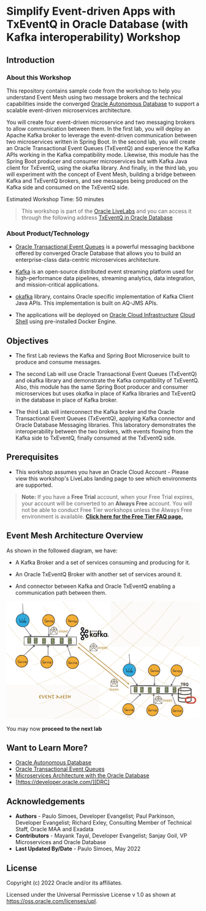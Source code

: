 
# Simplify Event-driven Apps with TxEventQ in Oracle Database (with Kafka interoperability) Workshop

## Introduction

### About this Workshop

This repository contains sample code from the workshop to help you understand Event Mesh using two message brokers and the technical capabilities inside the converged [Oracle Autonomous Database][ATP] to support a scalable event-driven microservices architecture.

You will create four event-driven microservice and two messaging brokers to allow communication between them. In the first lab, you will deploy an Apache Kafka broker to leverage the event-driven communication between two microservices written in Spring Boot. In the second lab, you will create an Oracle Transactional Event Queues (TxEventQ) and experience the Kafka APIs working in the Kafka compatibility mode. Likewise, this module has the Spring Boot producer and consumer microservices but with Kafka Java client for TxEventQ, using the okafka library. And finally, in the third lab, you will experiment with the concept of Event Mesh, building a bridge between Kafka and TxEventQ brokers, and see messages being produced on the Kafka side and consumed on the TxEventQ side.

Estimated Workshop Time: 50 minutes

> This workshop is part of the [Oracle LiveLabs][LiveLabs] and you can access it through the following address [TxEventQ in Oracle Database][TxEventQinOracleDatabase]

### About Product/Technology

* [Oracle Transactional Event Queues][TxEventQ] is a powerful messaging backbone offered by converged Oracle Database that allows you to build an enterprise-class data-centric microservices architecture.

* [Kafka][kafka] is an open-source distributed event streaming platform used for high-performance data pipelines, streaming analytics, data integration, and mission-critical applications.

* [okafka][okafka] library, contains Oracle specific implementation of Kafka Client Java APIs. This implementation is built on AQ-JMS APIs.

* The applications will be deployed on [Oracle Cloud Infrastructure](https://www.oracle.com/cloud/) [Cloud Shell](https://docs.oracle.com/en-us/iaas/Content/API/Concepts/cloudshellintro.htm) using pre-installed Docker Engine.

## Objectives

* The first Lab reviews the Kafka and Spring Boot Microservice built to produce and consume messages.

* The second Lab will use Oracle Transactional Event Queues (TxEventQ) and okafka library and demonstrate the Kafka compatibility of TxEventQ. Also, this module has the same Spring Boot producer and consumer microservices but uses okafka in place of Kafka libraries and TxEventQ in the database in place of Kafka broker.

* The third Lab will interconnect the Kafka broker and the Oracle Transactional Event Queues (TxEventQ), applying Kafka connector and Oracle Database Messaging libraries. This laboratory demonstrates the interoperability between the two brokers, with events flowing from the Kafka side to TxEventQ, finally consumed at the TxEventQ side.

## Prerequisites

* This workshop assumes you have an Oracle Cloud Account - Please view this workshop's LiveLabs landing page to see which environments are supported.

>**Note:** If you have a **Free Trial** account, when your Free Trial expires, your account will be converted to an **Always Free** account. You will not be able to conduct Free Tier workshops unless the Always Free environment is available.
**[Click here for the Free Tier FAQ page.][FreeTier]**

## Event Mesh Architecture Overview

As shown in the followed diagram, we have:

* A Kafka Broker and a set of services consuming and producing for it.

* An Oracle TxEventQ Broker with another set of services around it.

* And connector between Kafka and Oracle TxEventQ enabling a communication path between them.

![Kafka and Oracle TxEventQ Event Mesh](images/kafka-oracle-txeventq-event-mesh.png " ")

You may now **proceed to the next lab**

## Want to Learn More?

* [Oracle Autonomous Database][ATP]
* [Oracle Transactional Event Queues][TxEventQ]
* [Microservices Architecture with the Oracle Database][MicroservicesArch]
* [https://developer.oracle.com/][DRC]

## Acknowledgements

* **Authors** - Paulo Simoes, Developer Evangelist; Paul Parkinson, Developer Evangelist; Richard Exley, Consulting Member of Technical Staff, Oracle MAA and Exadata
* **Contributors** - Mayank Tayal, Developer Evangelist; Sanjay Goil, VP Microservices and Oracle Database
* **Last Updated By/Date** - Paulo Simoes, May 2022

## License

Copyright (c) 2022 Oracle and/or its affiliates.

Licensed under the Universal Permissive License v 1.0 as shown at <https://oss.oracle.com/licenses/upl>.

[ATP]: https://docs.oracle.com/en/cloud/paas/autonomous-database/index.html
[TxEventQ]: https://docs.oracle.com/en/database/oracle/oracle-database/21/adque/index.html
[kafka]: https://kafka.apache.org
[okafka]: https://docs.oracle.com/en/database/oracle/oracle-database/21/adque/Kafka_cient_interface_TEQ.html#GUID-94589C97-F323-4607-8C3A-10A0EDF9DA0D
[LiveLabs]: https://bit.ly/golivelabs
[TxEventQinOracleDatabase]: https://bit.ly/TxEventQinOracleDatabase
[FreeTier]: https://www.oracle.com/cloud/free/faq.html
[DRC]: https://developer.oracle.com
[MicroservicesArch]: https://www.oracle.com/technetwork/database/availability/trn5515-microserviceswithoracle-5187372.pdf
